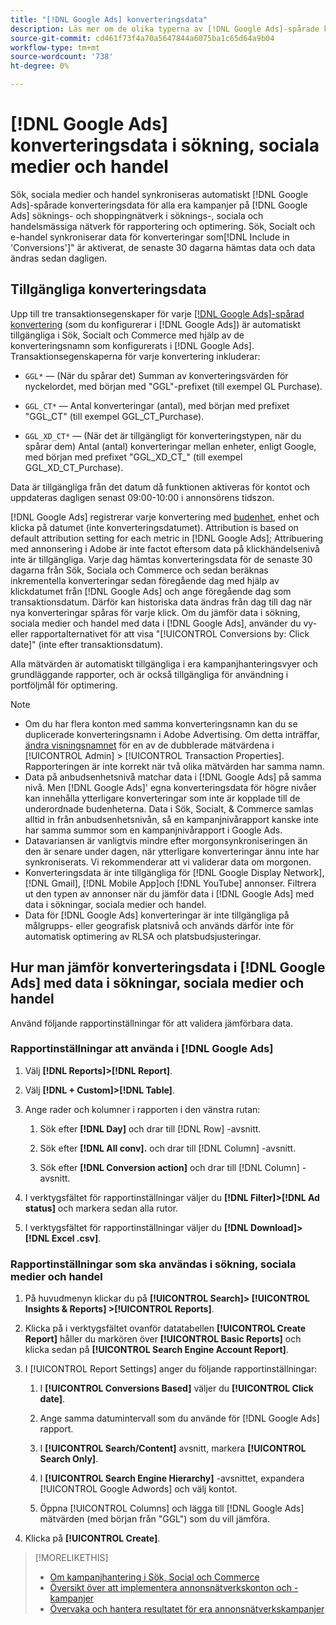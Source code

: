 ```yaml
---
title: "[!DNL Google Ads] konverteringsdata"
description: Läs mer om de olika typerna av [!DNL Google Ads]-spårade konverteringsdata finns i Sök, Socialt och Commerce.
source-git-commit: cd461f73f4a70a5647844a6075ba1c65d64a9b04
workflow-type: tm+mt
source-wordcount: '738'
ht-degree: 0%

---
```


# [!DNL Google Ads] konverteringsdata i sökning, sociala medier och handel

Sök, sociala medier och handel synkroniseras automatiskt [!DNL Google Ads]-spårade konverteringsdata för alla era kampanjer på [!DNL Google Ads] söknings- och shoppingnätverk i söknings-, sociala och handelsmässiga nätverk för rapportering och optimering. Sök, Socialt och e-handel synkroniserar data för konverteringar som[!DNL Include in 'Conversions']&quot; är aktiverat, de senaste 30 dagarna hämtas data och data ändras sedan dagligen.

## Tillgängliga konverteringsdata

Upp till tre transaktionsegenskaper för varje [[!DNL Google Ads]-spårad konvertering](https://support.google.com/google-ads/answer/4677036) (som du konfigurerar i [!DNL Google Ads]) är automatiskt tillgängliga i Sök, Socialt och Commerce med hjälp av de konverteringsnamn som konfigurerats i [!DNL Google Ads]. Transaktionsegenskaperna för varje konvertering inkluderar:

* `GGL*` — (När du spårar det) Summan av konverteringsvärden för nyckelordet, med början med &quot;GGL&quot;-prefixet (till exempel GL Purchase).

* `GGL_CT*` — Antal konverteringar (antal), med början med prefixet &quot;GGL_CT&quot; (till exempel GGL_CT_Purchase).

* `GGL_XD_CT*` — (När det är tillgängligt för konverteringstypen, när du spårar dem) Antal (antal) konverteringar mellan enheter, enligt Google, med början med prefixet &quot;GGL_XD_CT_&quot; (till exempel GGL_XD_CT_Purchase).

Data är tillgängliga från det datum då funktionen aktiveras för kontot och uppdateras dagligen senast 09:00-10:00 i annonsörens tidszon.

[!DNL Google Ads] registrerar varje konvertering med [budenhet](/help/search-social-commerce/glossary.md#a-b), enhet och klicka på datumet (inte konverteringsdatumet). Attribution is based on default attribution setting for each metric in [!DNL Google Ads]; Attribuering med annonsering i Adobe är inte factot eftersom data på klickhändelsenivå inte är tillgängliga. Varje dag hämtas konverteringsdata för de senaste 30 dagarna från Sök, Sociala och Commerce och sedan beräknas inkrementella konverteringar sedan föregående dag med hjälp av klickdatumet från [!DNL Google Ads] och ange föregående dag som transaktionsdatum. Därför kan historiska data ändras från dag till dag när nya konverteringar spåras för varje klick. Om du jämför data i sökning, sociala medier och handel med data i [!DNL Google Ads], använder du vy- eller rapportalternativet för att visa &quot;[!UICONTROL Conversions by: Click date]&quot; (inte efter transaktionsdatum).

Alla mätvärden är automatiskt tillgängliga i era kampanjhanteringsvyer och grundläggande rapporter, och är också tillgängliga för användning i portföljmål för optimering.

>[!NOTE]
>
>* Om du har flera konton med samma konverteringsnamn kan du se duplicerade konverteringsnamn i Adobe Advertising. Om detta inträffar, [ändra visningsnamnet](/help/search-social-commerce/admin/transaction-properties/transaction-property-edit-display-name.md) för en av de dubblerade mätvärdena i [!UICONTROL Admin] > [!UICONTROL Transaction Properties]. Rapporteringen är inte korrekt när två olika mätvärden har samma namn.
>* Data på anbudsenhetsnivå matchar data i [!DNL Google Ads] på samma nivå. Men [!DNL Google Ads]&#39; egna konverteringsdata för högre nivåer kan innehålla ytterligare konverteringar som inte är kopplade till de underordnade budenheterna. Data i Sök, Socialt, &amp; Commerce samlas alltid in från anbudsenhetsnivån, så en kampanjnivårapport kanske inte har samma summor som en kampanjnivårapport i Google Ads.
>* Datavariansen är vanligtvis mindre efter morgonsynkroniseringen än den är senare under dagen, när ytterligare konverteringar ännu inte har synkroniserats. Vi rekommenderar att vi validerar data om morgonen.
>* Konverteringsdata är inte tillgängliga för [!DNL Google Display Network], [!DNL Gmail], [!DNL Mobile App]och [!DNL YouTube] annonser. Filtrera ut den typen av annonser när du jämför data i [!DNL Google Ads] med data i sökningar, sociala medier och handel.
>* Data för [!DNL Google Ads] konverteringar är inte tillgängliga på målgrupps- eller geografisk platsnivå och används därför inte för automatisk optimering av RLSA och platsbudsjusteringar.


## Hur man jämför konverteringsdata i [!DNL Google Ads] med data i sökningar, sociala medier och handel

Använd följande rapportinställningar för att validera jämförbara data.

### Rapportinställningar att använda i [!DNL Google Ads]

1. Välj **[!DNL Reports]>[!DNL Report]**.

1. Välj **[!DNL + Custom]>[!DNL Table]**.

1. Ange rader och kolumner i rapporten i den vänstra rutan:

   1. Sök efter **[!DNL Day]** och drar till [!DNL Row] -avsnitt.

   1. Sök efter **[!DNL All conv].** och drar till [!DNL Column] -avsnitt.

   1. Sök efter **[!DNL Conversion action]** och drar till [!DNL Column] -avsnitt.

1. I verktygsfältet för rapportinställningar väljer du **[!DNL Filter]>[!DNL Ad status]** och markera sedan alla rutor.

1. I verktygsfältet för rapportinställningar väljer du **[!DNL Download]>[!DNL Excel .csv]**.

### Rapportinställningar som ska användas i sökning, sociala medier och handel

1. På huvudmenyn klickar du på **[!UICONTROL Search]> [!UICONTROL Insights & Reports] >[!UICONTROL Reports]**.

1. Klicka på i verktygsfältet ovanför datatabellen **[!UICONTROL Create Report]** håller du markören över **[!UICONTROL Basic Reports]** och klicka sedan på **[!UICONTROL Search Engine Account Report]**.

1. I [!UICONTROL Report Settings] anger du följande rapportinställningar:

   1. I **[!UICONTROL Conversions Based]** väljer du **[!UICONTROL Click date]**.

   1. Ange samma datumintervall som du använde för [!DNL Google Ads] rapport.

   1. I **[!UICONTROL Search/Content]** avsnitt, markera **[!UICONTROL Search Only]**.

   1. I **[!UICONTROL Search Engine Hierarchy]** -avsnittet, expandera [!UICONTROL Google Adwords] och välj kontot.

   1. Öppna [!UICONTROL Columns] och lägga till [!DNL Google Ads] mätvärden (med början från &quot;GGL&quot;) som du vill jämföra.

1. Klicka på **[!UICONTROL Create]**.

>[!MORELIKETHIS]
>
>* [Om kampanjhantering i Sök, Social och Commerce](campaign-management-about.md)
>* [Översikt över att implementera annonsnätverkskonton och -kampanjer](campaign-implemention-overview.md)
>* [Övervaka och hantera resultatet för era annonsnätverkskampanjer](monitor-performance-campaigns.md)

